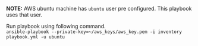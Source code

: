 **NOTE:** AWS ubuntu machine has `ubuntu` user pre configured. This playbook uses that user.

Run playbook using following command.  
`ansible-playbook --private-key=~/aws_keys/aws_key.pem -i inventory playbook.yml -u ubuntu`

